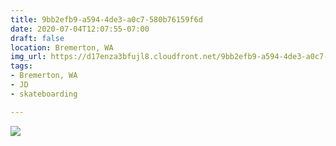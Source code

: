 ```yaml
---
title: 9bb2efb9-a594-4de3-a0c7-580b76159f6d
date: 2020-07-04T12:07:55-07:00
draft: false
location: Bremerton, WA
img_url: https://d17enza3bfujl8.cloudfront.net/9bb2efb9-a594-4de3-a0c7-580b76159f6d.jpg
tags:
- Bremerton, WA
- JD
- skateboarding

---
```


![](https://d17enza3bfujl8.cloudfront.net/9bb2efb9-a594-4de3-a0c7-580b76159f6d.jpg)

